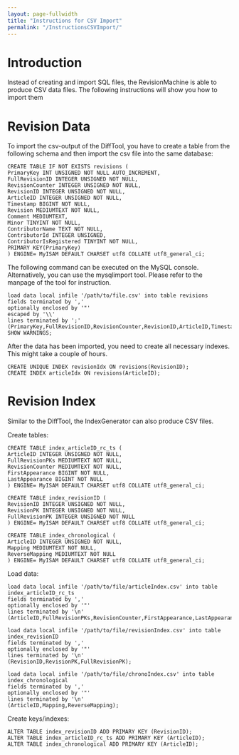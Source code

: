 ```yaml
---
layout: page-fullwidth
title: "Instructions for CSV Import"
permalink: "/InstructionsCSVImport/"
---
```


# Introduction

Instead of creating and import SQL files, the RevisionMachine is able to produce CSV data files. The following instructions will show you how to import them


# Revision Data

To import the csv-output of the DiffTool, you have to create a table from the following schema and then import the csv file into the same database:

```
CREATE TABLE IF NOT EXISTS revisions (
PrimaryKey INT UNSIGNED NOT NULL AUTO_INCREMENT, 
FullRevisionID INTEGER UNSIGNED NOT NULL, 
RevisionCounter INTEGER UNSIGNED NOT NULL, 
RevisionID INTEGER UNSIGNED NOT NULL, 
ArticleID INTEGER UNSIGNED NOT NULL, 
Timestamp BIGINT NOT NULL, 
Revision MEDIUMTEXT NOT NULL, 
Comment MEDIUMTEXT, 
Minor TINYINT NOT NULL, 
ContributorName TEXT NOT NULL, 
ContributorId INTEGER UNSIGNED, 
ContributorIsRegistered TINYINT NOT NULL, 
PRIMARY KEY(PrimaryKey)
) ENGINE= MyISAM DEFAULT CHARSET utf8 COLLATE utf8_general_ci;
```

The following command can be executed on the MySQL console. Alternatively, you can use the mysqlimport tool. Please refer to the manpage of the tool for instruction.

```
load data local infile '/path/to/file.csv' into table revisions
fields terminated by ','
optionally enclosed by '"'
escaped by '\\'
lines terminated by ';'
(PrimaryKey,FullRevisionID,RevisionCounter,RevisionID,ArticleID,Timestamp,Revision,Comment,Minor,ContributorName,ContributorId,ContributorIsRegistered);
SHOW WARNINGS;
```

After the data has been imported, you need to create all necessary indexes. This might take a couple of hours.

```
CREATE UNIQUE INDEX revisionIdx ON revisions(RevisionID);
CREATE INDEX articleIdx ON revisions(ArticleID);
```

# Revision Index
Similar to the DiffTool, the IndexGenerator can also produce CSV files.

Create tables:

```
CREATE TABLE index_articleID_rc_ts (
ArticleID INTEGER UNSIGNED NOT NULL, 
FullRevisionPKs MEDIUMTEXT NOT NULL, 
RevisionCounter MEDIUMTEXT NOT NULL, 
FirstAppearance BIGINT NOT NULL, 
LastAppearance BIGINT NOT NULL
) ENGINE= MyISAM DEFAULT CHARSET utf8 COLLATE utf8_general_ci;

CREATE TABLE index_revisionID (
RevisionID INTEGER UNSIGNED NOT NULL, 
RevisionPK INTEGER UNSIGNED NOT NULL, 
FullRevisionPK INTEGER UNSIGNED NOT NULL
) ENGINE= MyISAM DEFAULT CHARSET utf8 COLLATE utf8_general_ci;

CREATE TABLE index_chronological (
ArticleID INTEGER UNSIGNED NOT NULL, 
Mapping MEDIUMTEXT NOT NULL, 
ReverseMapping MEDIUMTEXT NOT NULL
) ENGINE= MyISAM DEFAULT CHARSET utf8 COLLATE utf8_general_ci;
```

Load data:

```
load data local infile '/path/to/file/articleIndex.csv' into table index_articleID_rc_ts
fields terminated by ','
optionally enclosed by '"'
lines terminated by '\n'
(ArticleID,FullRevisionPKs,RevisionCounter,FirstAppearance,LastAppearance);

load data local infile '/path/to/file/revisionIndex.csv' into table index_revisionID
fields terminated by ','
optionally enclosed by '"'
lines terminated by '\n'
(RevisionID,RevisionPK,FullRevisionPK);

load data local infile '/path/to/file/chronoIndex.csv' into table index_chronological
fields terminated by ','
optionally enclosed by '"'
lines terminated by '\n'
(ArticleID,Mapping,ReverseMapping);
```

Create keys/indexes:

```
ALTER TABLE index_revisionID ADD PRIMARY KEY (RevisionID);
ALTER TABLE index_articleID_rc_ts ADD PRIMARY KEY (ArticleID);
ALTER TABLE index_chronological ADD PRIMARY KEY (ArticleID);
```